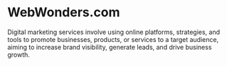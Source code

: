 # WebWonders.com
Digital marketing services involve using online platforms, strategies, and tools to promote businesses, products, or services to a target audience, aiming to increase brand visibility, generate leads, and drive business growth.
